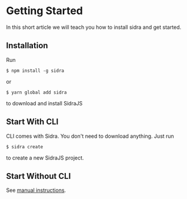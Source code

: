 # Getting Started

In this short article we will teach you how to install sidra and get started.

## Installation

Run

```
$ npm install -g sidra
```

or

```
$ yarn global add sidra
```

to download and install SidraJS

## Start With CLI

CLI comes with Sidra. You don't need to download anything. Just run

```
$ sidra create
```

to create a new SidraJS project.

## Start Without CLI

See [manual instructions](pages/manual-instructions.md).
